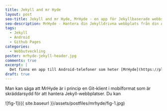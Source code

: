 ```yaml
---
title: Jekyll and mr Hyde
layout: post
seo-title: Jekyll and mr Hyde, MrHyde - en app för Jekyllbaserade webbsidor
seo-description: MrHyde - Hantera din Jekylldrivna webbplats från din Android-telefon.
tags:
  - Jekyll
  - Android
  - Github Pages
categories:
  - Webbutveckling
poster: mrhyde-jekyll-header.jpg
comments: true
excerpt: |
  Det finns en app till Android-telefoner som heter [MrHyde](https://play.google.com/store/apps/details?id=org.faudroids.mrhyde) och med hjälp av den kan du uppdatera och lägga till innehåll på din Jekyllbaserade webbplats.
draft: true
---
```


Man kan säga att MrHyde är i princip en Git-klient i mobilformat som är skräddarsydd för att hantera Jekyll-webbplatser. Du kan 

![fig-1]({{ site.baseurl }}/assets/postfiles/mrhyde/fig-1.jpg)
